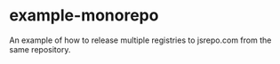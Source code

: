 # example-monorepo
An example of how to release multiple registries to jsrepo.com from the same repository.
